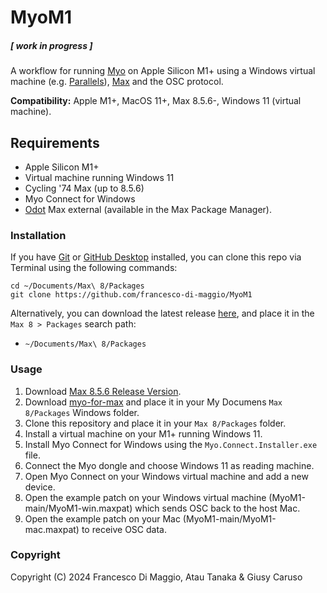 # MyoM1

##### ***[ work in progress ]***

A workflow for running [Myo](http://myo.com/) on Apple Silicon M1+ using a Windows virtual machine (e.g. [Parallels](https://www.parallels.com/)), [Max](https://cycling74.com/products/max) and the OSC protocol.

**Compatibility:** Apple M1+, MacOS 11+, Max 8.5.6-, Windows 11 (virtual machine).

## Requirements
* Apple Silicon M1+
* Virtual machine running Windows 11
* Cycling '74 Max (up to 8.5.6)
* Myo Connect for Windows
* [Odot](https://github.com/CNMAT/CNMAT-odot) Max external (available in the Max Package Manager).

### Installation

If you have [Git](http://git-scm.com/) or [GitHub Desktop](https://desktop.github.com/) installed, you can clone this repo via Terminal using the following commands:

	cd ~/Documents/Max\ 8/Packages
	git clone https://github.com/francesco-di-maggio/MyoM1

Alternatively, you can download the latest release [here](https://github.com/francesco-di-maggio/MyoM1), and place it in the ```Max 8 > Packages``` search path:

* `~/Documents/Max\ 8/Packages`

### Usage

1. Download [Max 8.5.6 Release Version](https://cycling74.com/releases/max/8.5.6).
2. Download [myo-for-max](https://github.com/JulesFrancoise/myo-for-max) and place it in your My Documens `Max 8/Packages` Windows folder.
3. Clone this repository and place it in your `Max 8/Packages` folder.
4. Install a virtual machine on your M1+ running Windows 11.
5. Install Myo Connect for Windows using the `Myo.Connect.Installer.exe` file.
7. Connect the Myo dongle and choose Windows 11 as reading machine.
8. Open Myo Connect on your Windows virtual machine and add a new device.
9. Open the example patch on your Windows virtual machine (MyoM1-main/MyoM1-win.maxpat) which sends OSC back to the host Mac.
10. Open the example patch on your Mac (MyoM1-main/MyoM1-mac.maxpat) to receive OSC data.

### Copyright

Copyright (C) 2024 Francesco Di Maggio, Atau Tanaka & Giusy Caruso
